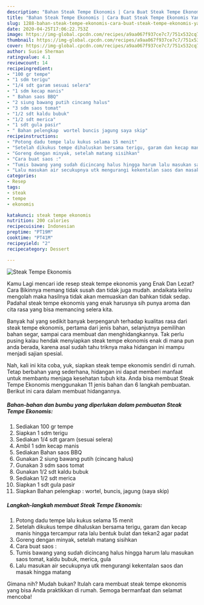 ```yaml
---
description: "Bahan Steak Tempe Ekonomis | Cara Buat Steak Tempe Ekonomis Yang Lezat"
title: "Bahan Steak Tempe Ekonomis | Cara Buat Steak Tempe Ekonomis Yang Lezat"
slug: 1288-bahan-steak-tempe-ekonomis-cara-buat-steak-tempe-ekonomis-yang-lezat
date: 2020-04-25T17:06:22.753Z
image: https://img-global.cpcdn.com/recipes/a9aa067f937ce7c7/751x532cq70/steak-tempe-ekonomis-foto-resep-utama.jpg
thumbnail: https://img-global.cpcdn.com/recipes/a9aa067f937ce7c7/751x532cq70/steak-tempe-ekonomis-foto-resep-utama.jpg
cover: https://img-global.cpcdn.com/recipes/a9aa067f937ce7c7/751x532cq70/steak-tempe-ekonomis-foto-resep-utama.jpg
author: Susie Sherman
ratingvalue: 4.1
reviewcount: 14
recipeingredient:
- "100 gr tempe"
- "1 sdm terigu"
- "1/4 sdt garam sesuai selera"
- "1 sdm kecap manis"
- " Bahan saos BBQ"
- "2 siung bawang putih cincang halus"
- "3 sdm saos tomat"
- "1/2 sdt kaldu bubuk"
- "1/2 sdt merica"
- "1 sdt gula pasir"
- " Bahan pelengkap  wortel buncis jagung saya skip"
recipeinstructions:
- "Potong dadu tempe lalu kukus selama 15 menit"
- "Setelah dikukus tempe dihaluskan bersama terigu, garam dan kecap manis hingga tercampur rata lalu bentuk bulat dan tekan2 agar padat"
- "Goreng dengan minyak, setelah matang sisihkan"
- "Cara buat saos :"
- "Tumis bawang yang sudah dicincang halus hingga harum lalu masukan saos tomat, kaldu bubuk, merica, gula"
- "Lalu masukan air secukupnya utk mengurangi kekentalan saos dan masak hingga matang"
categories:
- Resep
tags:
- steak
- tempe
- ekonomis

katakunci: steak tempe ekonomis 
nutrition: 200 calories
recipecuisine: Indonesian
preptime: "PT19M"
cooktime: "PT41M"
recipeyield: "2"
recipecategory: Dessert

---
```



![Steak Tempe Ekonomis](https://img-global.cpcdn.com/recipes/a9aa067f937ce7c7/751x532cq70/steak-tempe-ekonomis-foto-resep-utama.jpg)

Kamu Lagi mencari ide resep steak tempe ekonomis yang Enak Dan Lezat? Cara Bikinnya memang tidak susah dan tidak juga mudah. andaikata keliru mengolah maka hasilnya tidak akan memuaskan dan bahkan tidak sedap. Padahal steak tempe ekonomis yang enak harusnya sih punya aroma dan cita rasa yang bisa memancing selera kita.

Banyak hal yang sedikit banyak berpengaruh terhadap kualitas rasa dari steak tempe ekonomis, pertama dari jenis bahan, selanjutnya pemilihan bahan segar, sampai cara membuat dan menghidangkannya. Tak perlu pusing kalau hendak menyiapkan steak tempe ekonomis enak di mana pun anda berada, karena asal sudah tahu triknya maka hidangan ini mampu menjadi sajian spesial.




Nah, kali ini kita coba, yuk, siapkan steak tempe ekonomis sendiri di rumah. Tetap berbahan yang sederhana, hidangan ini dapat memberi manfaat untuk membantu menjaga kesehatan tubuh kita. Anda bisa membuat Steak Tempe Ekonomis menggunakan 11 jenis bahan dan 6 langkah pembuatan. Berikut ini cara dalam membuat hidangannya.

<!--inarticleads1-->

##### Bahan-bahan dan bumbu yang diperlukan dalam pembuatan Steak Tempe Ekonomis:

1. Sediakan 100 gr tempe
1. Siapkan 1 sdm terigu
1. Sediakan 1/4 sdt garam (sesuai selera)
1. Ambil 1 sdm kecap manis
1. Sediakan  Bahan saos BBQ
1. Gunakan 2 siung bawang putih (cincang halus)
1. Gunakan 3 sdm saos tomat
1. Gunakan 1/2 sdt kaldu bubuk
1. Sediakan 1/2 sdt merica
1. Siapkan 1 sdt gula pasir
1. Siapkan  Bahan pelengkap : wortel, buncis, jagung (saya skip)




<!--inarticleads2-->

##### Langkah-langkah membuat Steak Tempe Ekonomis:

1. Potong dadu tempe lalu kukus selama 15 menit
1. Setelah dikukus tempe dihaluskan bersama terigu, garam dan kecap manis hingga tercampur rata lalu bentuk bulat dan tekan2 agar padat
1. Goreng dengan minyak, setelah matang sisihkan
1. Cara buat saos :
1. Tumis bawang yang sudah dicincang halus hingga harum lalu masukan saos tomat, kaldu bubuk, merica, gula
1. Lalu masukan air secukupnya utk mengurangi kekentalan saos dan masak hingga matang




Gimana nih? Mudah bukan? Itulah cara membuat steak tempe ekonomis yang bisa Anda praktikkan di rumah. Semoga bermanfaat dan selamat mencoba!
